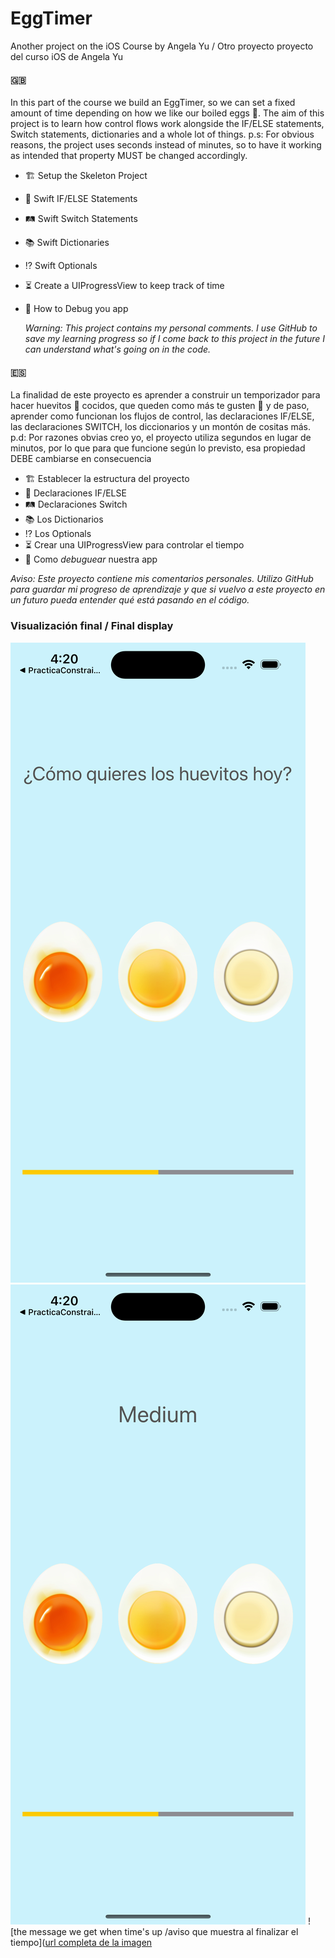 # EggTimer
Another project on the iOS Course by Angela Yu / Otro proyecto proyecto del curso iOS de Angela Yu

#### :uk:
In this part of the course we build an EggTimer, so we can set a fixed amount of time depending on how we like our boiled eggs 🥚. The aim of this project is to learn how control flows work alongside the IF/ELSE statements, Switch statements, dictionaries and a whole lot of things.
p.s: For obvious reasons, the project uses seconds instead of minutes, so to have it working as intended that property MUST be changed accordingly.

- 🏗️ Setup the Skeleton Project
- 🤔 Swift IF/ELSE Statements
- 🛤️ Swift Switch Statements
- 📚 Swift Dictionaries
- ⁉️ Swift Optionals
- ⏳ Create a UIProgressView to keep track of time
- 🐞 How to Debug you app

  *Warning: This project contains my personal comments. I use GitHub to save my learning progress so if I come back to this project in the future I can understand what's going on in the code.*

  
#### :es:
La finalidad de este proyecto es aprender a construir un temporizador para hacer huevitos 🥚 cocidos, que queden como más te gusten 🥺 y de paso, aprender como funcionan los flujos de control, las declaraciones IF/ELSE, las declaraciones SWITCH, los diccionarios y un montón de cositas más.
p.d: Por razones obvias creo yo, el proyecto utiliza segundos en lugar de minutos, por lo que para que funcione según lo previsto, esa propiedad DEBE cambiarse en consecuencia

- 🏗️ Establecer la estructura del proyecto
- 🤔 Declaraciones IF/ELSE
- 🛤️ Declaraciones Switch 
- 📚 Los Dictionarios
- ⁉️ Los Optionals
- ⏳ Crear una UIProgressView para controlar el tiempo
- 🐞 Como _debuguear_ nuestra app

*Aviso: Este proyecto contiene mis comentarios personales. Utilizo GitHub para guardar mi progreso de aprendizaje y que si vuelvo a este proyecto en un futuro pueda entender qué está pasando en el código.*

  ### Visualización final / Final display
  ![main image of the app/imagen principal de la aplicación](https://github.com/lzmdev7/EggTimer/blob/main/Screenshot1.png)
  ![this shows the texture of our choice and the time that is left/imagen que muestra el tipo de huevo cocido que queremos](https://github.com/lzmdev7/EggTimer/blob/main/Screenshot2.png)
  ![the message we get when time's up /aviso que muestra al finalizar el tiempo]([url completa de la imagen](https://github.com/lzmdev7/EggTimer/blob/main/Screenshot3.png)
